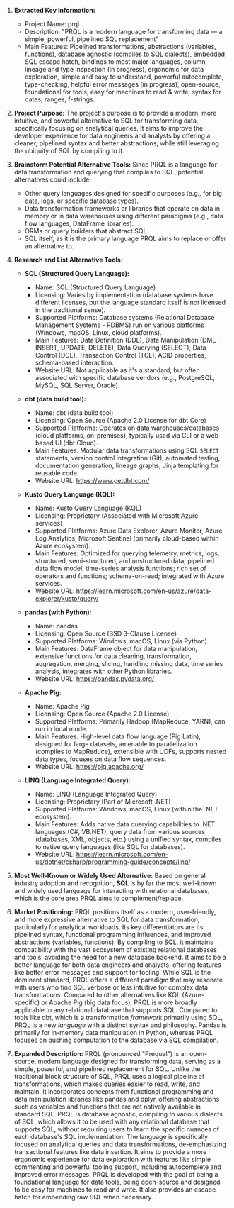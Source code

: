 1.  **Extracted Key Information:**
    *   Project Name: prql
    *   Description: "PRQL is a modern language for transforming data — a simple, powerful, pipelined SQL replacement"
    *   Main Features: Pipelined transformations, abstractions (variables, functions), database agnostic (compiles to SQL dialects), embedded SQL escape hatch, bindings to most major languages, column lineage and type inspection (in progress), ergonomic for data exploration, simple and easy to understand, powerful autocomplete, type-checking, helpful error messages (in progress), open-source, foundational for tools, easy for machines to read & write, syntax for dates, ranges, f-strings.

2.  **Project Purpose:**
    The project's purpose is to provide a modern, more intuitive, and powerful alternative to SQL for transforming data, specifically focusing on analytical queries. It aims to improve the developer experience for data engineers and analysts by offering a cleaner, pipelined syntax and better abstractions, while still leveraging the ubiquity of SQL by compiling to it.

3.  **Brainstorm Potential Alternative Tools:**
    Since PRQL is a language for data transformation and querying that compiles to SQL, potential alternatives could include:
    *   Other query languages designed for specific purposes (e.g., for big data, logs, or specific database types).
    *   Data transformation frameworks or libraries that operate on data in memory or in data warehouses using different paradigms (e.g., data flow languages, DataFrame libraries).
    *   ORMs or query builders that abstract SQL.
    *   SQL itself, as it is the primary language PRQL aims to replace or offer an alternative to.

4.  **Research and List Alternative Tools:**

    *   **SQL (Structured Query Language):**
        *   Name: SQL (Structured Query Language)
        *   Licensing: Varies by implementation (database systems have different licenses, but the language standard itself is not licensed in the traditional sense).
        *   Supported Platforms: Database systems (Relational Database Management Systems - RDBMS) run on various platforms (Windows, macOS, Linux, cloud platforms).
        *   Main Features: Data Definition (DDL), Data Manipulation (DML - INSERT, UPDATE, DELETE), Data Querying (SELECT), Data Control (DCL), Transaction Control (TCL), ACID properties, schema-based interaction.
        *   Website URL: Not applicable as it's a standard, but often associated with specific database vendors (e.g., PostgreSQL, MySQL, SQL Server, Oracle).

    *   **dbt (data build tool):**
        *   Name: dbt (data build tool)
        *   Licensing: Open Source (Apache 2.0 License for dbt Core)
        *   Supported Platforms: Operates on data warehouses/databases (cloud platforms, on-premises), typically used via CLI or a web-based UI (dbt Cloud).
        *   Main Features: Modular data transformations using SQL `SELECT` statements, version control integration (Git), automated testing, documentation generation, lineage graphs, Jinja templating for reusable code.
        *   Website URL: https://www.getdbt.com/

    *   **Kusto Query Language (KQL):**
        *   Name: Kusto Query Language (KQL)
        *   Licensing: Proprietary (Associated with Microsoft Azure services)
        *   Supported Platforms: Azure Data Explorer, Azure Monitor, Azure Log Analytics, Microsoft Sentinel (primarily cloud-based within Azure ecosystem).
        *   Main Features: Optimized for querying telemetry, metrics, logs, structured, semi-structured, and unstructured data; pipelined data flow model; time-series analysis functions; rich set of operators and functions; schema-on-read; integrated with Azure services.
        *   Website URL: https://learn.microsoft.com/en-us/azure/data-explorer/kusto/query/

    *   **pandas (with Python):**
        *   Name: pandas
        *   Licensing: Open Source (BSD 3-Clause License)
        *   Supported Platforms: Windows, macOS, Linux (via Python).
        *   Main Features: DataFrame object for data manipulation, extensive functions for data cleaning, transformation, aggregation, merging, slicing, handling missing data, time series analysis, integrates with other Python libraries.
        *   Website URL: https://pandas.pydata.org/

    *   **Apache Pig:**
        *   Name: Apache Pig
        *   Licensing: Open Source (Apache 2.0 License)
        *   Supported Platforms: Primarily Hadoop (MapReduce, YARN), can run in local mode.
        *   Main Features: High-level data flow language (Pig Latin), designed for large datasets, amenable to parallelization (compiles to MapReduce), extensible with UDFs, supports nested data types, focuses on data flow sequences.
        *   Website URL: https://pig.apache.org/

    *   **LINQ (Language Integrated Query):**
        *   Name: LINQ (Language Integrated Query)
        *   Licensing: Proprietary (Part of Microsoft .NET)
        *   Supported Platforms: Windows, macOS, Linux (within the .NET ecosystem).
        *   Main Features: Adds native data querying capabilities to .NET languages (C#, VB.NET), query data from various sources (databases, XML, objects, etc.) using a unified syntax, compiles to native query languages (like SQL for databases).
        *   Website URL: https://learn.microsoft.com/en-us/dotnet/csharp/programming-guide/concepts/linq/

5.  **Most Well-Known or Widely Used Alternative:**
    Based on general industry adoption and recognition, **SQL** is by far the most well-known and widely used language for interacting with relational databases, which is the core area PRQL aims to complement/replace.

6.  **Market Positioning:**
    PRQL positions itself as a modern, user-friendly, and more expressive alternative to SQL for data transformation, particularly for analytical workloads. Its key differentiators are its pipelined syntax, functional programming influences, and improved abstractions (variables, functions). By compiling to SQL, it maintains compatibility with the vast ecosystem of existing relational databases and tools, avoiding the need for a new database backend. It aims to be a better language for both data engineers and analysts, offering features like better error messages and support for tooling. While SQL is the dominant standard, PRQL offers a different paradigm that may resonate with users who find SQL verbose or less intuitive for complex data transformations. Compared to other alternatives like KQL (Azure-specific) or Apache Pig (big data focus), PRQL is more broadly applicable to any relational database that supports SQL. Compared to tools like dbt, which is a transformation *framework* primarily using SQL, PRQL is a new *language* with a distinct syntax and philosophy. Pandas is primarily for in-memory data manipulation in Python, whereas PRQL focuses on pushing computation to the database via SQL compilation.

7.  **Expanded Description:**
    PRQL (pronounced "Prequel") is an open-source, modern language designed for transforming data, serving as a simple, powerful, and pipelined replacement for SQL. Unlike the traditional block structure of SQL, PRQL uses a logical pipeline of transformations, which makes queries easier to read, write, and maintain. It incorporates concepts from functional programming and data manipulation libraries like pandas and dplyr, offering abstractions such as variables and functions that are not natively available in standard SQL. PRQL is database agnostic, compiling to various dialects of SQL, which allows it to be used with any relational database that supports SQL, without requiring users to learn the specific nuances of each database's SQL implementation. The language is specifically focused on analytical queries and data transformations, de-emphasizing transactional features like data insertion. It aims to provide a more ergonomic experience for data exploration with features like simple commenting and powerful tooling support, including autocomplete and improved error messages. PRQL is developed with the goal of being a foundational language for data tools, being open-source and designed to be easy for machines to read and write. It also provides an escape hatch for embedding raw SQL when necessary.